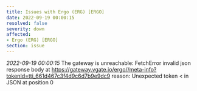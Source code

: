 ```yaml
---
title: Issues with Ergo (ERG) [ERGO]
date: 2022-09-19 00:00:15
resolved: false
severity: down
affected:
- Ergo (ERG) [ERGO]
section: issue
---
```


*2022-09-19 00:00:15* The gateway is unreachable: FetchError invalid json response body at https://gateway.vgate.io/ergo//meta-info?tokenId=tti_661d467c3f4d9c6d7b9e9dc9 reason: Unexpected token < in JSON at position 0